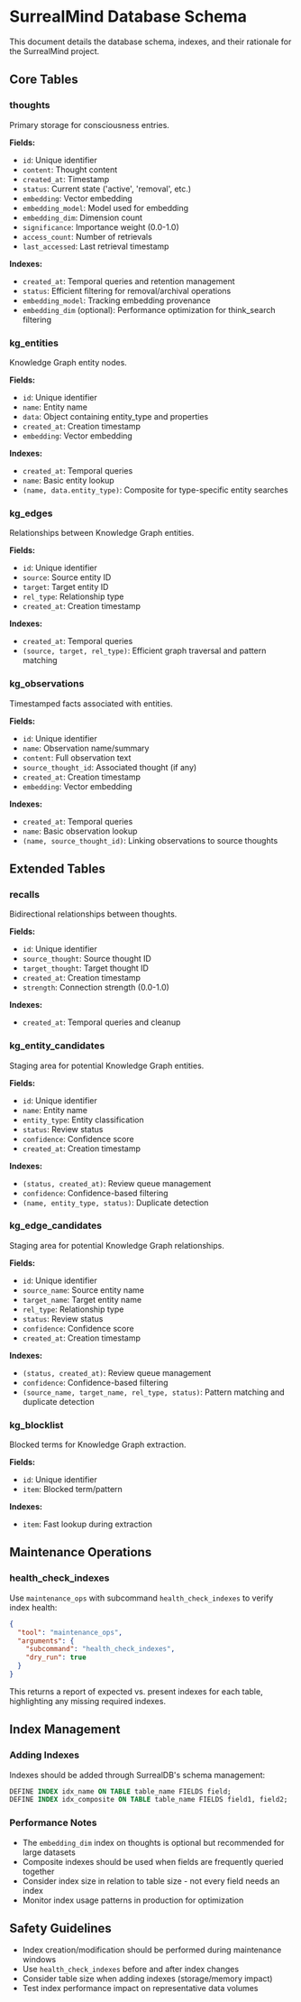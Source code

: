 # SurrealMind Database Schema

This document details the database schema, indexes, and their rationale for the SurrealMind project.

## Core Tables

### thoughts
Primary storage for consciousness entries.

**Fields:**
- `id`: Unique identifier
- `content`: Thought content
- `created_at`: Timestamp
- `status`: Current state ('active', 'removal', etc.)
- `embedding`: Vector embedding
- `embedding_model`: Model used for embedding
- `embedding_dim`: Dimension count
- `significance`: Importance weight (0.0-1.0)
- `access_count`: Number of retrievals
- `last_accessed`: Last retrieval timestamp

**Indexes:**
- `created_at`: Temporal queries and retention management
- `status`: Efficient filtering for removal/archival operations
- `embedding_model`: Tracking embedding provenance
- `embedding_dim` (optional): Performance optimization for think_search filtering

### kg_entities
Knowledge Graph entity nodes.

**Fields:**
- `id`: Unique identifier
- `name`: Entity name
- `data`: Object containing entity_type and properties
- `created_at`: Creation timestamp
- `embedding`: Vector embedding

**Indexes:**
- `created_at`: Temporal queries
- `name`: Basic entity lookup
- `(name, data.entity_type)`: Composite for type-specific entity searches

### kg_edges
Relationships between Knowledge Graph entities.

**Fields:**
- `id`: Unique identifier
- `source`: Source entity ID
- `target`: Target entity ID
- `rel_type`: Relationship type
- `created_at`: Creation timestamp

**Indexes:**
- `created_at`: Temporal queries
- `(source, target, rel_type)`: Efficient graph traversal and pattern matching

### kg_observations
Timestamped facts associated with entities.

**Fields:**
- `id`: Unique identifier
- `name`: Observation name/summary
- `content`: Full observation text
- `source_thought_id`: Associated thought (if any)
- `created_at`: Creation timestamp
- `embedding`: Vector embedding

**Indexes:**
- `created_at`: Temporal queries
- `name`: Basic observation lookup
- `(name, source_thought_id)`: Linking observations to source thoughts

## Extended Tables

### recalls
Bidirectional relationships between thoughts.

**Fields:**
- `id`: Unique identifier
- `source_thought`: Source thought ID
- `target_thought`: Target thought ID
- `created_at`: Creation timestamp
- `strength`: Connection strength (0.0-1.0)

**Indexes:**
- `created_at`: Temporal queries and cleanup

### kg_entity_candidates
Staging area for potential Knowledge Graph entities.

**Fields:**
- `id`: Unique identifier
- `name`: Entity name
- `entity_type`: Entity classification
- `status`: Review status
- `confidence`: Confidence score
- `created_at`: Creation timestamp

**Indexes:**
- `(status, created_at)`: Review queue management
- `confidence`: Confidence-based filtering
- `(name, entity_type, status)`: Duplicate detection

### kg_edge_candidates
Staging area for potential Knowledge Graph relationships.

**Fields:**
- `id`: Unique identifier
- `source_name`: Source entity name
- `target_name`: Target entity name
- `rel_type`: Relationship type
- `status`: Review status
- `confidence`: Confidence score
- `created_at`: Creation timestamp

**Indexes:**
- `(status, created_at)`: Review queue management
- `confidence`: Confidence-based filtering
- `(source_name, target_name, rel_type, status)`: Pattern matching and duplicate detection

### kg_blocklist
Blocked terms for Knowledge Graph extraction.

**Fields:**
- `id`: Unique identifier
- `item`: Blocked term/pattern

**Indexes:**
- `item`: Fast lookup during extraction

## Maintenance Operations

### health_check_indexes
Use `maintenance_ops` with subcommand `health_check_indexes` to verify index health:

```json
{
  "tool": "maintenance_ops",
  "arguments": {
    "subcommand": "health_check_indexes",
    "dry_run": true
  }
}
```

This returns a report of expected vs. present indexes for each table, highlighting any missing required indexes.

## Index Management

### Adding Indexes
Indexes should be added through SurrealDB's schema management:

```sql
DEFINE INDEX idx_name ON TABLE table_name FIELDS field;
DEFINE INDEX idx_composite ON TABLE table_name FIELDS field1, field2;
```

### Performance Notes
- The `embedding_dim` index on thoughts is optional but recommended for large datasets
- Composite indexes should be used when fields are frequently queried together
- Consider index size in relation to table size - not every field needs an index
- Monitor index usage patterns in production for optimization

## Safety Guidelines
- Index creation/modification should be performed during maintenance windows
- Use `health_check_indexes` before and after index changes
- Consider table size when adding indexes (storage/memory impact)
- Test index performance impact on representative data volumes
